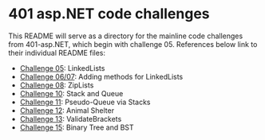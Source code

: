 # 401 asp.NET code challenges

This README will serve as a directory for the mainline code challenges from 401-asp.NET, which begin with challenge 05. References below link to their individual README files:

- [Challenge 05](./DataStructuresDocs/README05.md): LinkedLists
- [Challenge 06/07](./DataStructuresDocs/README0607.md): Adding methods for LinkedLists
- [Challenge 08](./CodeChallengesDocs/README08.md): ZipLists
- [Challenge 10](./DataStructuresDocs/README10.md): Stack and Queue
- [Challenge 11](./CodeChallengesDocs/README11.md): Pseudo-Queue via Stacks
- [Challenge 12](./CodeChallengesDocs/README12.md): Animal Shelter
- [Challenge 13](./CodeChallengesDocs/README13.md): ValidateBrackets
- [Challenge 15](./DataStructuresDocs/README10.md): Binary Tree and BST
